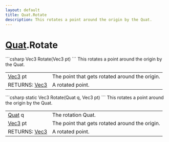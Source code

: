 ```yaml
---
layout: default
title: Quat.Rotate
description: This rotates a point around the origin by the Quat.
---
```

# [Quat]({{site.url}}/Pages/StereoKit/Quat.html).Rotate

<div class='signature' markdown='1'>
```csharp
Vec3 Rotate(Vec3 pt)
```
This rotates a point around the origin by the Quat.
</div>

|  |  |
|--|--|
|[Vec3]({{site.url}}/Pages/StereoKit/Vec3.html) pt|The point that gets rotated around the origin.|
|RETURNS: [Vec3]({{site.url}}/Pages/StereoKit/Vec3.html)|A rotated point.|

<div class='signature' markdown='1'>
```csharp
static Vec3 Rotate(Quat q, Vec3 pt)
```
This rotates a point around the origin by the Quat.
</div>

|  |  |
|--|--|
|[Quat]({{site.url}}/Pages/StereoKit/Quat.html) q|The rotation Quat.|
|[Vec3]({{site.url}}/Pages/StereoKit/Vec3.html) pt|The point that gets rotated around the origin.|
|RETURNS: [Vec3]({{site.url}}/Pages/StereoKit/Vec3.html)|A rotated point.|




